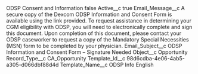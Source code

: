 <?xml version="1.0" encoding="UTF-8"?>
<CustomMetadata xmlns="http://soap.sforce.com/2006/04/metadata" xmlns:xsi="http://www.w3.org/2001/XMLSchema-instance" xmlns:xsd="http://www.w3.org/2001/XMLSchema">
    <label>ODSP Consent and Information</label>
    <protected>false</protected>
    <values>
        <field>Active__c</field>
        <value xsi:type="xsd:boolean">true</value>
    </values>
    <values>
        <field>Email_Message__c</field>
        <value xsi:type="xsd:string">A secure copy of the Dexcom ODSP Information and Consent Form is available using the link provided. To request assistance in determining your CGM eligibility with ODSP, you will need to electronically complete and sign this document. Upon completion of this document, please contact your ODSP caseworker to request a copy of the Mandatory Special Necessities (MSN) form to be completed by your physician.</value>
    </values>
    <values>
        <field>Email_Subject__c</field>
        <value xsi:type="xsd:string">ODSP Information and Consent Form – Signature Needed</value>
    </values>
    <values>
        <field>Object__c</field>
        <value xsi:type="xsd:string">Opportunity</value>
    </values>
    <values>
        <field>Record_Type__c</field>
        <value xsi:type="xsd:string">CA_Opportunity</value>
    </values>
    <values>
        <field>Template_Id__c</field>
        <value xsi:type="xsd:string">98d6cdba-4e06-4ab5-a305-d066dbf88d4d</value>
    </values>
    <values>
        <field>Template_Name__c</field>
        <value xsi:type="xsd:string">ODSP Info English</value>
    </values>
</CustomMetadata>
